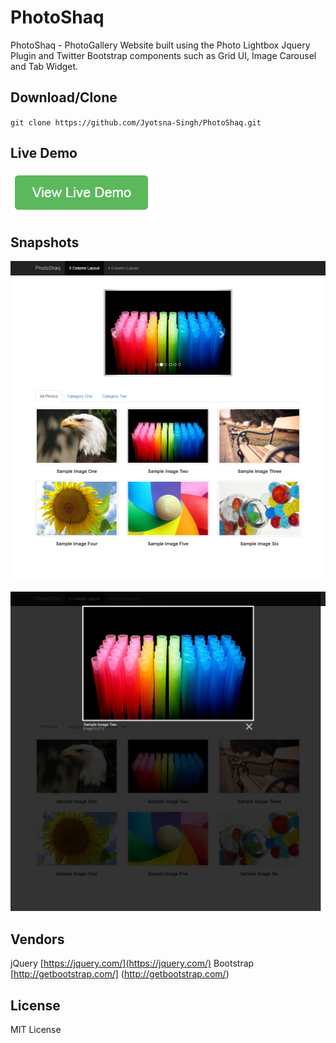 # PhotoShaq
PhotoShaq - PhotoGallery Website built using the Photo Lightbox Jquery Plugin and Twitter Bootstrap components such as Grid UI, Image Carousel and Tab Widget.

## Download/Clone
`git clone https://github.com/Jyotsna-Singh/PhotoShaq.git`

## Live Demo
[![alt tag](https://github.com/Jyotsna-Singh/SearchVidz-YoutubeAPI/blob/master/img/green-button.PNG)](https://jyotsnasingh.com/projects/Bootstrap/PhotoShaq/)

## Snapshots
![alt text](https://github.com/Jyotsna-Singh/PhotoShaq/blob/master/img/PhotoShaq-Home.png "Home")   

![alt text](https://github.com/Jyotsna-Singh/PhotoShaq/blob/master/img/PhotoShaq-Lightbox.png "Lightbox") 

## Vendors
jQuery [https://jquery.com/](https://jquery.com/)
Bootstrap [http://getbootstrap.com/] (http://getbootstrap.com/)

## License
MIT License

